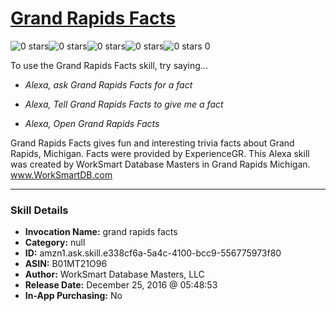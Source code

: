 # [Grand Rapids Facts](http://alexa.amazon.com/#skills/amzn1.ask.skill.e338cf6a-5a4c-4100-bcc9-556775973f80)
![0 stars](../../images/ic_star_border_black_18dp_1x.png)![0 stars](../../images/ic_star_border_black_18dp_1x.png)![0 stars](../../images/ic_star_border_black_18dp_1x.png)![0 stars](../../images/ic_star_border_black_18dp_1x.png)![0 stars](../../images/ic_star_border_black_18dp_1x.png) 0

To use the Grand Rapids Facts skill, try saying...

* *Alexa, ask Grand Rapids Facts for a fact*

* *Alexa, Tell Grand Rapids Facts to give me a fact*

* *Alexa, Open Grand Rapids Facts*

Grand Rapids Facts gives fun and interesting trivia facts about Grand Rapids, Michigan.  Facts were provided by ExperienceGR.  This Alexa skill was created by WorkSmart Database Masters in Grand Rapids Michigan.  www.WorkSmartDB.com

***

### Skill Details

* **Invocation Name:** grand rapids facts
* **Category:** null
* **ID:** amzn1.ask.skill.e338cf6a-5a4c-4100-bcc9-556775973f80
* **ASIN:** B01MT21O96
* **Author:** WorkSmart Database Masters, LLC
* **Release Date:** December 25, 2016 @ 05:48:53
* **In-App Purchasing:** No
